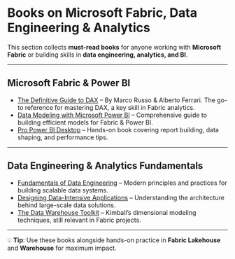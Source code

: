 # Books on Microsoft Fabric, Data Engineering & Analytics

This section collects **must-read books** for anyone working with **Microsoft Fabric** or building skills in **data engineering, analytics, and BI**.

---

## Microsoft Fabric & Power BI
- [The Definitive Guide to DAX](https://www.sqlbi.com/books/the-definitive-guide-to-dax/) – By Marco Russo & Alberto Ferrari. The go-to reference for mastering DAX, a key skill in Fabric analytics.
- [Data Modeling with Microsoft Power BI](https://www.amazon.com/Data-Modeling-Microsoft-Power-BI/dp/1801813101/) – Comprehensive guide to building efficient models for Fabric & Power BI.
- [Pro Power BI Desktop](https://www.apress.com/gp/book/9781484260334) – Hands-on book covering report building, data shaping, and performance tips.

---

## Data Engineering & Analytics Fundamentals
- [Fundamentals of Data Engineering](https://www.amazon.com/Fundamentals-Data-Engineering-Robust-Systems/dp/1098108302/) – Modern principles and practices for building scalable data systems.
- [Designing Data-Intensive Applications](https://dataintensive.net/) – Understanding the architecture behind large-scale data solutions.
- [The Data Warehouse Toolkit](https://www.amazon.com/Data-Warehouse-Toolkit-Definitive-Dimensional/dp/1118530802/) – Kimball’s dimensional modeling techniques, still relevant in Fabric projects.

---

💡 **Tip**: Use these books alongside hands-on practice in **Fabric Lakehouse** and **Warehouse** for maximum impact.
